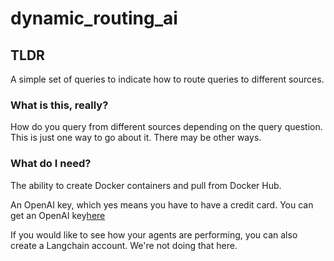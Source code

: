 # dynamic_routing_ai

## TLDR

A simple set of queries to indicate how to route queries to different sources.

### What is this, really?

How do you query from different sources depending on the query question. This is just one way to go about it. There may be other ways.

### What do I need?

The ability to create Docker containers and pull from Docker Hub.

An OpenAI key, which yes means you have to have a credit card. You can get an OpenAI key[here](https://platform.openai.com/api-keys)

If you would like to see how your agents are performing, you can also create a Langchain account. We're not doing that here.
